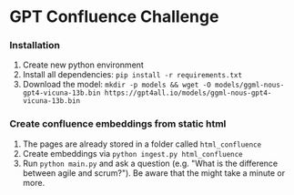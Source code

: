 GPT Confluence Challenge
========================

### Installation
1. Create new python environment
2. Install all dependencies: `pip install -r requirements.txt`
3. Download the model: `mkdir -p models && wget -O models/ggml-nous-gpt4-vicuna-13b.bin https://gpt4all.io/models/ggml-nous-gpt4-vicuna-13b.bin`

### Create confluence embeddings from static html
1. The pages are already stored in a folder called `html_confluence`
2. Create embeddings via `python ingest.py html_confluence`
3. Run `python main.py` and ask a question (e.g. "What is the difference between agile and scrum?"). Be aware that the might take a minute or more.
